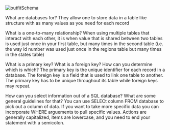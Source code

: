![outfitSchema](database-intro/outfitSchema.png)

What are databases for?
They allow one to store data in a table like structure with as many values as you need for each record

What is a one-to-many relationship?
When using multiple tables that interact with each other, it is when value that is shared between two tables is used just 
once in your first table, but many times in the second table (i.e. the way id number was used just once in the regions table but 
many times in the states table)

What is a primary key? What is a foreign key? How can you determine which is which?
The primary key is the unique identifier for each record in a database. The foreign key is a field that is used to link one table
to another.  The primary key has to be unique throughout its table while foreign keys may repeat.

How can you select information out of a SQL database? What are some general guidelines for that?
You can use SELECt column FROM database to pick out a column of data.  If you want to take more specific data you can incorporate 
WHERE arguements to pull specific values.  Actions are generally capitalized, items are lowercase, and you need to end your 
statement with a semicolon. 